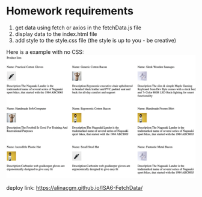 # Homework requirements

1. get data using fetch or axios in the fetchData.js file
2. display data to the index.html file
3. add style to the style.css file (the style is up to you - be creative)

Here is a example with no CSS:
![This is an image](./images/screenshot.png)

deploy link: https://alinacgm.github.io/ISA6-FetchData/
